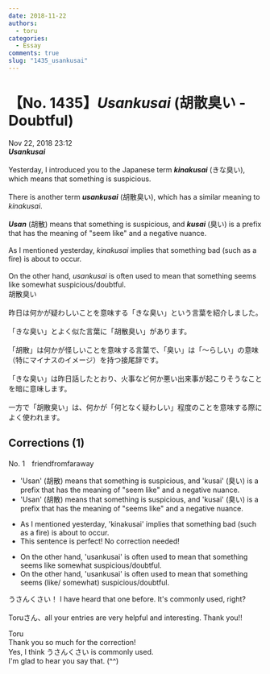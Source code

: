 ```yaml
---
date: 2018-11-22
authors:
  - toru
categories:
  - Essay
comments: true
slug: "1435_usankusai"
---
```


# 【No. 1435】<strong><em>Usankusai</strong></em> (胡散臭い - Doubtful)
<div class="date">Nov 22, 2018 23:12</div>
<div id="post"><div id="body_show_ori">
<strong><em>Usankusai</strong></em><br/><br/>Yesterday, I introduced you to the Japanese term <strong><em>kinakusai</em></strong> (きな臭い), which means that something is suspicious.<br/><br/>There is another term <strong><em>usankusai</em></strong> (胡散臭い), which has a similar meaning to <em>kinakusai</em>.<br/><br/><strong><em>Usan</em></strong> (胡散) means that something is suspicious, and <strong><em>kusai</em></strong> (臭い) is a prefix that has the meaning of "seem like" and a negative nuance.<br/><br/>As I mentioned yesterday, <em>kinakusai</em> implies that something bad (such as a fire) is about to occur.<br/><br/>On the other hand, <em>usankusai</em> is often used to mean that something seems like somewhat suspicious/doubtful.
</div></div>

<!-- more -->

<div id="post_ja"><div id="body_show_mo">
胡散臭い<br/><br/>昨日は何かが疑わしいことを意味する「きな臭い」という言葉を紹介しました。<br/><br/>「きな臭い」とよく似た言葉に「胡散臭い」があります。<br/><br/>「胡散」は何かが怪しいことを意味する言葉で、「臭い」は「～らしい」の意味（特にマイナスのイメージ）を持つ接尾辞です。<br/><br/>「きな臭い」は昨日話したとおり、火事など何か悪い出来事が起こりそうなことを暗に意味します。<br/><br/>一方で「胡散臭い」は、何かが「何となく疑わしい」程度のことを意味する際によく使われます。
</div></div>

## Corrections (1)
<div id="block"><div class="first_name"> No. 1　<span class="just_name">friendfromfaraway</span></div><div id="block2">
<ul class="correction_field">
<li class="incorrect">'Usan' (胡散) means that something is suspicious, and 'kusai' (臭い) is a prefix that has the meaning of "seem like" and a negative nuance.</li>
<li class="corrected correct">
'Usan' (胡散) means that something is suspicious, and 'kusai' (臭い) is a prefix that has the meaning of "seem<span class="f_red">s</span> like" and a negative nuance.
</li>
</ul>
<ul class="correction_field">
<li class="incorrect">As I mentioned yesterday, 'kinakusai' implies that something bad (such as a fire) is about to occur.</li>
<li class="corrected perfect">This sentence is perfect! No correction needed!</li>
</ul>
<ul class="correction_field">
<li class="incorrect">On the other hand, 'usankusai' is often used to mean that something seems like somewhat suspicious/doubtful.</li>
<li class="corrected correct">
On the other hand, 'usankusai' is often used to mean that something seems <span class="f_red">(</span>like<span class="f_red">/</span><span class="f_gray"><span class="sline"> </span></span>somewhat<span class="f_red">)</span> suspicious/doubtful.
</li>
</ul>
<p class="comment_small">
 うさんくさい！ I have heard that one before. It's commonly used, right?
 <br/>
 <br/>
 Toruさん、all your entries are very helpful and interesting. Thank you!!
</p>

</div><div class="name"><span class="just_name">Toru</span><br>
Thank you so much for the correction!<br/>Yes, I think うさんくさい is commonly used.<br/>I'm glad to hear you say that. (^^)
</div>
</div>
